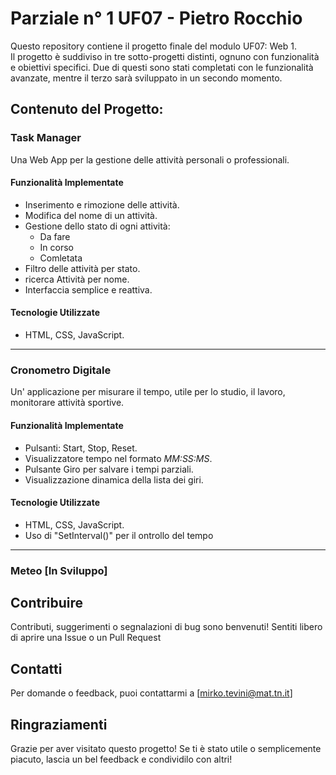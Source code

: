 # Parziale n° 1 UF07 - Pietro Rocchio
Questo repository contiene il progetto finale del modulo UF07: Web 1.  
Il progetto è suddiviso in tre sotto-progetti distinti, ognuno con funzionalità e obiettivi specifici. Due di questi sono stati completati con le funzionalità avanzate, mentre il terzo sarà sviluppato in un secondo momento.


## Contenuto del Progetto:

### Task Manager
Una  Web App per la gestione delle attività personali o professionali.

#### Funzionalità Implementate
- Inserimento e rimozione delle attività.
- Modifica del nome di un attività.
- Gestione dello stato di ogni attività:
  - Da fare
  - In corso
  - Comletata
- Filtro delle attività per stato.
- ricerca Attività per nome.
- Interfaccia semplice e reattiva.

#### Tecnologie Utilizzate
- HTML, CSS, JavaScript.

----

### Cronometro Digitale
Un' applicazione per misurare il tempo, utile per lo studio, il lavoro, monitorare attività sportive.

#### Funzionalità Implementate
- Pulsanti: Start, Stop, Reset.
- Visualizzatore tempo nel formato *MM:SS:MS*.
- Pulsante Giro per salvare i tempi parziali.
- Visualizzazione dinamica della lista dei giri.

#### Tecnologie Utilizzate
- HTML, CSS, JavaScript.
- Uso di "SetInterval()" per il ontrollo del tempo

----

### Meteo [In Sviluppo]





## Contribuire
Contributi, suggerimenti o segnalazioni di bug sono benvenuti! Sentiti libero di aprire una Issue o un Pull Request

## Contatti
Per domande o feedback, puoi contattarmi a [mirko.tevini@mat.tn.it]

## Ringraziamenti
Grazie per aver visitato questo progetto! Se ti è stato utile o semplicemente piacuto, lascia un bel feedback e condividilo con altri!



